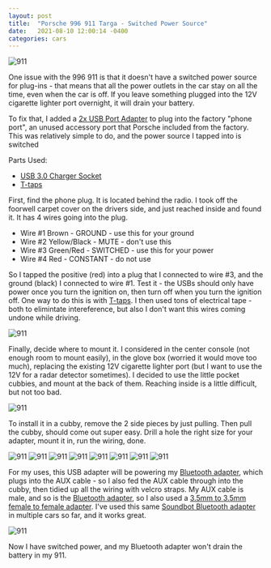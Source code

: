 ```yaml
---
layout: post
title:  "Porsche 996 911 Targa - Switched Power Source"
date:   2021-08-10 12:00:14 -0400
categories: cars
---
```


![911](/images/911/11.jpg)

One issue with the 996 911 is that it doesn't have a switched power source for plug-ins - that means that all the power outlets in the car stay on all the time, even when the car is off. If you leave something plugged into the 12V cigarette lighter port overnight, it will drain your battery. 

To fix that, I added a [2x USB Port Adapter](https://amzn.to/3s89P1n) to plug into the factory "phone port", an unused accessory port that Porsche included from the factory. This was relatively simple to do, and the power source I tapped into is switched

Parts Used:
* [USB 3.0 Charger Socket](https://amzn.to/3s89P1n) 
* [T-taps](https://amzn.to/3AxlMky)

First, find the phone plug. It is located behind the radio. I took off the foorwell carpet cover on the drivers side, and just reached inside and found it. It has 4 wires going into the plug. 

* Wire #1 Brown - GROUND - use this for your ground
* Wire #2 Yellow/Black - MUTE - don't use this
* Wire #3 Green/Red - SWITCHED - use this for your power
* Wire #4 Red - CONSTANT - do not use

So I tapped the positive (red) into a plug that I connected to wire #3, and the ground (black) I connected to wire #1. Test it - the USBs should only have power once you turn the ignition on, then turn off when you turn the ignition off. One way to do this is with [T-taps](https://amzn.to/3AxlMky). I then used tons of electrical tape - both to elimintate intereference, but also I don't want this wires coming undone while driving. 

![911](/images/911/1.jpg)

Finally, decide where to mount it. I considered in the center console (not enough room to mount easily), in the glove box (worried it would move too much), replacing the existing 12V cigarette lighter port (but I want to use the 12V for a radar detector sometimes). I decided to use the little pocket cubbies, and mount at the back of them. Reaching inside is a little difficult, but not too bad. 

![911](/images/911/2.jpg)

To install it in a cubby, remove the 2 side pieces by just pulling. Then pull the cubby, should come out super easy. Drill a hole the right size for your adapter, mount it in, run the wiring, done. 

![911](/images/911/3.jpg)
![911](/images/911/4.jpg)
![911](/images/911/5.jpg)
![911](/images/911/6.jpg)
![911](/images/911/7.jpg)
![911](/images/911/8.jpg)
![911](/images/911/9.jpg)
![911](/images/911/10.jpg)

For my uses, this USB adapter will be powering my [Bluetooth adapter](https://amzn.to/3yIhXsg), which plugs into the AUX cable - so I also fed the AUX cable through into the cubby, then tidied up all the wiring with velcro straps. My AUX cable is male, and so is the [Bluetooth adapter](https://amzn.to/3yIhXsg), so I also used a [3.5mm to 3.5mm female to female adapter](https://amzn.to/37uFLnp). I've used this same [Soundbot Bluetooth adapter](https://amzn.to/3yIhXsg) in multiple cars so far, and it works great. 

![911](/images/911/11.jpg)

Now I have switched power, and my Bluetooth adapter won't drain the battery in my 911. 